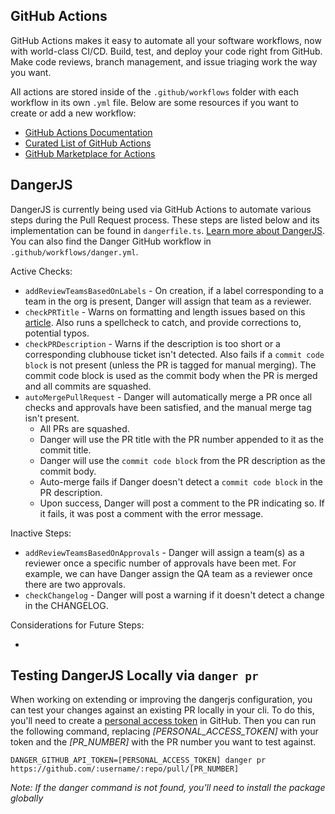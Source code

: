## GitHub Actions

GitHub Actions makes it easy to automate all your software workflows, now with world-class CI/CD. Build, test, and deploy your code right from GitHub. Make code reviews, branch management, and issue triaging work the way you want.

All actions are stored inside of the `.github/workflows` folder with each workflow in its own `.yml` file. Below are some resources if you want to create or add a new workflow:

- [GitHub Actions Documentation](https://help.github.com/en/actions/automating-your-workflow-with-github-actions)
- [Curated List of GitHub Actions](https://github.com/sdras/awesome-actions)
- [GitHub Marketplace for Actions](https://github.com/marketplace?type=actions)

## DangerJS

DangerJS is currently being used via GitHub Actions to automate various steps during the Pull Request process. These steps are listed below and its implementation can be found in `dangerfile.ts`. [Learn more about DangerJS](https://danger.systems/js/). You can also find the Danger GitHub workflow in `.github/workflows/danger.yml`.

Active Checks:

- `addReviewTeamsBasedOnLabels` - On creation, if a label corresponding to a team in the org is present, Danger will assign that team as a reviewer.
- `checkPRTitle` - Warns on formatting and length issues based on this [article](https://chris.beams.io/posts/git-commit/). Also runs a spellcheck to catch, and provide corrections to, potential typos.
- `checkPRDescription` - Warns if the description is too short or a corresponding clubhouse ticket isn't detected. Also fails if a `commit code block` is not present (unless the PR is tagged for manual merging). The commit code block is used as the commit body when the PR is merged and all commits are squashed.
- `autoMergePullRequest` - Danger will automatically merge a PR once all checks and approvals have been satisfied, and the manual merge tag isn't present.
  - All PRs are squashed.
  - Danger will use the PR title with the PR number appended to it as the commit title.
  - Danger will use the `commit code block` from the PR description as the commit body.
  - Auto-merge fails if Danger doesn't detect a `commit code block` in the PR description.
  - Upon success, Danger will post a comment to the PR indicating so. If it fails, it was post a comment with the error message.

Inactive Steps:

- `addReviewTeamsBasedOnApprovals` - Danger will assign a team(s) as a reviewer once a specific number of approvals have been met. For example, we can have Danger assign the QA team as a reviewer once there are two approvals.
- `checkChangelog` - Danger will post a warning if it doesn't detect a change in the CHANGELOG.

Considerations for Future Steps:

-

## Testing DangerJS Locally via `danger pr`

When working on extending or improving the dangerjs configuration, you can test your changes against an existing PR locally in your cli. To do this, you'll need to create a [personal access token](https://github.com/settings/tokens) in GitHub. Then you can run the following command, replacing _[PERSONAL_ACCESS_TOKEN]_ with your token and the _[PR_NUMBER]_ with the PR number you want to test against.

`DANGER_GITHUB_API_TOKEN=[PERSONAL_ACCESS_TOKEN] danger pr https://github.com/:username/:repo/pull/[PR_NUMBER]`

_Note: If the danger command is not found, you'll need to install the package globally_
